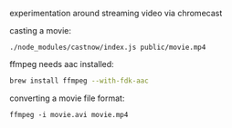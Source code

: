 experimentation around streaming video via chromecast

casting a movie:
```
./node_modules/castnow/index.js public/movie.mp4
```

ffmpeg needs aac installed:
```bash
brew install ffmpeg --with-fdk-aac
```

converting a movie file format:
```
ffmpeg -i movie.avi movie.mp4
```